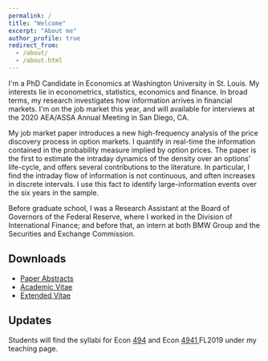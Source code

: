 ```yaml
---
permalink: /
title: "Welcome"
excerpt: "About me"
author_profile: true
redirect_from: 
  - /about/
  - /about.html
---
```


I'm a PhD Candidate in Economics at Washington University in St. Louis. My interests lie in econometrics, statistics, economics and finance. In broad terms, my research investigates how information arrives in financial markets. I'm on the job market this year, and will available for interviews at the 2020 AEA/ASSA Annual Meeting in San Diego, CA.

My job market paper introduces a new high-frequency analysis of the price discovery process in option markets. I quantify in real-time the information contained in the probability measure implied by option prices. The paper is the first to estimate the intraday dynamics of the density over an options’ life-cycle, and offers several contributions to the literature. In particular, I find the intraday flow of information is not continuous, and often increases in discrete intervals. I use this fact to identify large-information events over the six years in the sample.

Before graduate school, I was a Research Assistant at the Board of Governors of the Federal Reserve, where I worked in the Division of International Finance; and before that, an intern at both BMW Group and the Securities and Exchange Commission.

Downloads
------
* [Paper Abstracts](https://zdinakmg.github.io/files/zdinakmg_abstract.pdf)
* [Academic Vitae](https://zdinakmg.github.io/files/zdinakmg_cv.pdf)
* [Extended Vitae](https://zdinakmg.github.io/files/zdinakmg_cv_plus.pdf)

Updates
------
Students will find the syllabi for Econ [494](https://zdinakmg.github.io/teaching/2019-Econ-494) and Econ [4941 ](https://zdinakmg.github.io/teaching/2019-Econ-4941) FL2019 under my teaching page.

